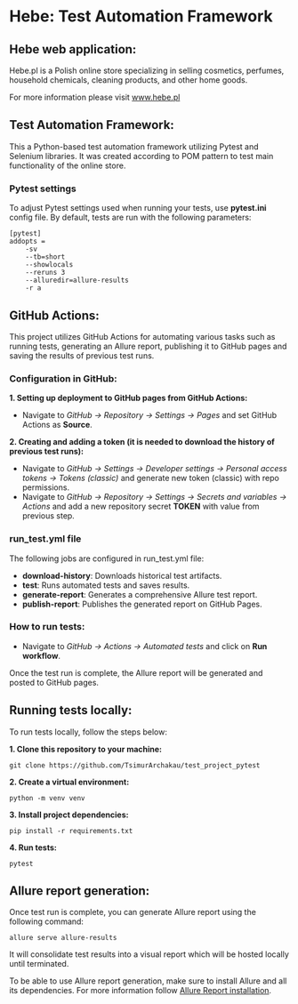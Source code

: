 # Hebe: Test Automation Framework
## Hebe web application:

Hebe.pl is a Polish online store specializing in selling cosmetics, perfumes, household chemicals, cleaning products, and other home goods.

For more information please visit www.hebe.pl 


## Test Automation Framework:

This a Python-based test automation framework utilizing Pytest and Selenium libraries.
It was created according to POM pattern to test main functionality of the online store.

### Pytest settings

To adjust Pytest settings used when running your tests, use **pytest.ini** config file.
By default, tests are run with the following parameters:
```
[pytest]
addopts =
    -sv
    --tb=short
    --showlocals
    --reruns 3
    --alluredir=allure-results
    -r a
```

## GitHub Actions:

This project utilizes GitHub Actions for automating various tasks such as running tests, generating an Allure report, publishing it to GitHub pages and saving the results of previous test runs.

### Configuration in GitHub:

**1. Setting up deployment to GitHub pages from GitHub Actions:**
- Navigate to *GitHub -> Repository -> Settings -> Pages* and set GitHub Actions as **Source**.

**2. Creating and adding a token (it is needed to download the history of previous test runs):**
- Navigate to *GitHub -> Settings -> Developer settings -> Personal access tokens -> Tokens (classic)* and generate new token (classic) with repo permissions.
- Navigate to *GitHub -> Repository -> Settings -> Secrets and variables -> Actions* and add a new repository secret **TOKEN** with value from previous step.

### run_test.yml file

The following jobs are configured in run_test.yml file:

- **download-history**: Downloads historical test artifacts.
- **test**: Runs automated tests and saves results.
- **generate-report**: Generates a comprehensive Allure test report.
- **publish-report**: Publishes the generated report on GitHub Pages.

### How to run tests:

- Navigate to *GitHub -> Actions -> Automated tests* and click on **Run workflow**.

Once the test run is complete, the Allure report will be generated and posted to GitHub pages.

## Running tests locally:

To run tests locally, follow the steps below:

**1. Clone this repository to your machine:**
```
git clone https://github.com/TsimurArchakau/test_project_pytest
```

**2. Create a virtual environment:**
```
python -m venv venv
```

**3. Install project dependencies:**
```
pip install -r requirements.txt
```

**4. Run tests:**
```
pytest
```

## Allure report generation:

Once test run is complete, you can generate Allure report using the following command:
```
allure serve allure-results
```
It will consolidate test results into a visual report which will be hosted locally until terminated.

To be able to use Allure report generation, make sure to install Allure and all its dependencies.
For more information follow [Allure Report installation](https://allurereport.org/docs/gettingstarted-installation/).